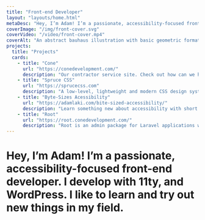 ```yaml
---
title: "Front-end Developer"
layout: "layouts/home.html"
metaDesc: "Hey, I’m Adam! I’m a passionate, accessibility-focused front-end developer. I develop with 11ty, and WordPress. I like to learn and try out new things in my field."
coverImage: "/img/front-cover.svg"
coverVideo: "/video/front-cover.mp4"
coverAlt: "An abstract bauhaus illustration with basic geometric formations."
projects:
  title: "Projects"
  cards:
    - title: "Cone"
      url: "https://conedevelopment.com/"
      description: "Our contractor service site. Check out how can we help you to develop your next web-based project."
    - title: "Spruce CSS"
      url: "https://sprucecss.com"
      description: "A low-level, lightweight and modern CSS design system, authoring tool built on Sass."
    - title: "Byte-Sizes Acessibility"
      url: "https://adamlaki.com/bite-sized-accessibility/"
      description: "Learn something new about accessibility with short and solid articles (less than 150 words)."
    - title: "Root"
      url: "https://root.conedevelopment.com/"
      description: "Root is an admin package for Laravel applications with extension support."
---
```


# Hey, I’m Adam! **I’m a passionate, accessibility-focused front-end developer.** I develop with 11ty, and WordPress. I like to learn and try out new things in my field.
